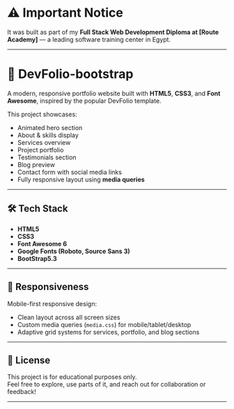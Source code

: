 # ⚠️ Important Notice
It was built as part of my **Full Stack Web Development Diploma at [Route Academy]** — a leading software training center in Egypt.

---

# 📁 DevFolio-bootstrap

A modern, responsive portfolio website built with **HTML5**, **CSS3**, and **Font Awesome**, inspired by the popular DevFolio template.

This project showcases:
- Animated hero section
- About & skills display
- Services overview
- Project portfolio
- Testimonials section
- Blog preview
- Contact form with social media links
- Fully responsive layout using **media queries**

---



## 🛠️ Tech Stack

- **HTML5**
- **CSS3**
- **Font Awesome 6**
- **Google Fonts (Roboto, Source Sans 3)**
-  **BootStrap5.3**

---

## 📱 Responsiveness

Mobile-first responsive design:
- Clean layout across all screen sizes
- Custom media queries (`media.css`) for mobile/tablet/desktop
- Adaptive grid systems for services, portfolio, and blog sections

---

## 📄 License

This project is for educational purposes only.  
Feel free to explore, use parts of it, and reach out for collaboration or feedback!

---
